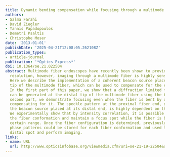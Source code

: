 ```yaml
---
title: Dynamic bending compensation while focusing through a multimode fiber
authors:
- Salma Farahi
- David Ziegler
- Yannis Papadopoulos
- Demetri Psaltis
- Christophe Moser
date: '2013-01-01'
publishDate: '2025-04-21T12:08:05.262108Z'
publication_types:
- article-journal
publication: '*Optics Express*'
doi: 10.1364/oe.21.022504
abstract: Multimode fiber endoscopes have recently been shown to provide sub-micrometer
  resolution, however, imaging through a multimode fiber is highly sensitive to bending.
  Here we describe the implementation of a coherent beacon source placed at the distal
  tip of the multimode fiber, which can be used to compensate for the effects of bending.
  In the first part of this paper, we show that a diffraction limited focused spot
  can be generated at the distal tip of the multimode fiber using the beacon. In the
  second part, we demonstrate focusing even when the fiber is bent by dynamically
  compensating for it. The speckle pattern at the proximal fiber end, generated by
  the beacon source placed at its distal end, is highly dependent on the fiber conformation.
  We experimentally show that by intensity correlation, it is possible to identify
  the fiber conformation and maintain a focus spot while the fiber is bent over a
  certain range. Once the fiber configuration is determined, previously calibrated
  phase patterns could be stored for each fiber conformation and used to scan the
  distal spot and perform imaging.
links:
- name: URL
  url: http://www.opticsinfobase.org/viewmedia.cfm?uri=oe-21-19-22504&seq=0&html=true
---
```

